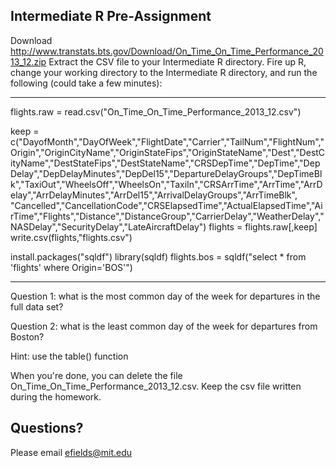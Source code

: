## Intermediate R Pre-Assignment

Download http://www.transtats.bts.gov/Download/On_Time_On_Time_Performance_2013_12.zip 
Extract the CSV file to your Intermediate R directory.
Fire up R, change your working directory to the Intermediate R directory, and run the following (could take a few minutes):

--------------------------


flights.raw = read.csv("On_Time_On_Time_Performance_2013_12.csv")

keep = c("DayofMonth","DayOfWeek","FlightDate","Carrier","TailNum","FlightNum","Origin","OriginCityName","OriginStateFips","OriginStateName","Dest","DestCityName","DestStateFips","DestStateName","CRSDepTime","DepTime","DepDelay","DepDelayMinutes","DepDel15","DepartureDelayGroups","DepTimeBlk","TaxiOut","WheelsOff","WheelsOn","TaxiIn","CRSArrTime","ArrTime","ArrDelay","ArrDelayMinutes","ArrDel15","ArrivalDelayGroups","ArrTimeBlk", "Cancelled","CancellationCode","CRSElapsedTime","ActualElapsedTime","AirTime","Flights","Distance","DistanceGroup","CarrierDelay","WeatherDelay","NASDelay","SecurityDelay","LateAircraftDelay")
flights = flights.raw[,keep]
write.csv(flights,"flights.csv")

install.packages("sqldf")
library(sqldf)
flights.bos = sqldf("select * from 'flights' where Origin='BOS'")

--------------------------

Question 1: what is the most common day of the week for departures in the full data set?

Question 2: what is the least common day of the week for departures from Boston?

Hint: use the table() function

When you're done, you can delete the file On_Time_On_Time_Performance_2013_12.csv. Keep the csv file written during the homework.

## Questions?

Please email efields@mit.edu
